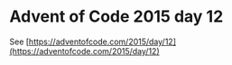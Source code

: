 # Advent of Code 2015 day 12

See [https://adventofcode.com/2015/day/12](https://adventofcode.com/2015/day/12)
